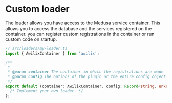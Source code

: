 # Custom loader

The loader allows you have access to the Medusa service container. This allows you to access the database and the services registered on the container.
you can register custom registrations in the container or run custom code on startup.

```ts
// src/loaders/my-loader.ts
import { AwilixContainer } from 'awilix';

/**
 *
 * @param container The container in which the registrations are made
 * @param config The options of the plugin or the entire config object
 */
export default (container: AwilixContainer, config: Record<string, unknown>): void | Promise<void> => {
  /* Implement your own loader. */
};
```
